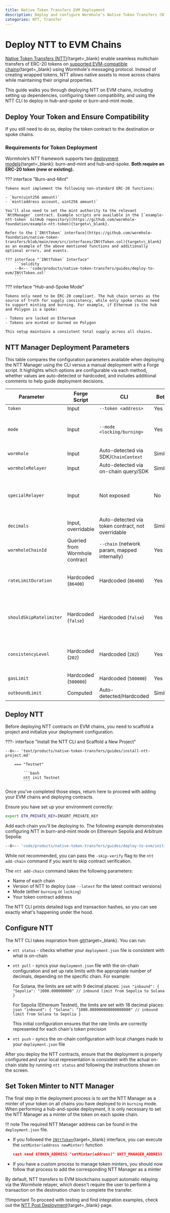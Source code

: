 ```yaml
---
title: Native Token Transfers EVM Deployment
description: Deploy and configure Wormhole’s Native Token Transfers (NTT) for EVM chains, including setup, token compatibility, mint/burn modes, and CLI usage.
categories: NTT, Transfer
---
```


# Deploy NTT to EVM Chains

[Native Token Transfers (NTT)](/docs/products/native-token-transfers/overview/){target=\_blank} enable seamless multichain transfers of ERC-20 tokens on [supported EVM-compatible chains](/docs/products/reference/supported-networks/#ntt){target=\_blank} using Wormhole's messaging protocol. Instead of creating wrapped tokens, NTT allows native assets to move across chains while maintaining their original properties.

This guide walks you through deploying NTT on EVM chains, including setting up dependencies, configuring token compatibility, and using the NTT CLI to deploy in hub-and-spoke or burn-and-mint mode.

## Deploy Your Token and Ensure Compatibility

If you still need to do so, deploy the token contract to the destination or spoke chains.

### Requirements for Token Deployment

Wormhole’s NTT framework supports two [deployment models](/docs/products/native-token-transfers/overview#deployment-models){target=\_blank}: burn-and-mint and hub-and-spoke. **Both require an ERC-20 token (new or existing).**

??? interface "Burn-and-Mint"

    Tokens must implement the following non-standard ERC-20 functions:

    - `burn(uint256 amount)`
    - `mint(address account, uint256 amount)`

    You’ll also need to set the mint authority to the relevant `NttManager` contract. Example scripts are available in the [`example-ntt-token` GitHub repository](https://github.com/wormhole-foundation/example-ntt-token){target=\_blank}.

    Refer to the [`INttToken` interface](https://github.com/wormhole-foundation/native-token-transfers/blob/main/evm/src/interfaces/INttToken.sol){target=\_blank} as an example of the above mentioned functions and additionally optional errors, and events.

    ??? interface "`INttToken` Interface"
        ```solidity
        --8<-- 'code/products/native-token-transfers/guides/deploy-to-evm/INttToken.sol'
        ```

??? interface "Hub-and-Spoke Mode"

    Tokens only need to be ERC-20 compliant. The hub chain serves as the source of truth for supply consistency, while only spoke chains need to support minting and burning. For example, if Ethereum is the hub and Polygon is a spoke:

    - Tokens are locked on Ethereum
    - Tokens are minted or burned on Polygon

    This setup maintains a consistent total supply across all chains.

## NTT Manager Deployment Parameters

This table compares the configuration parameters available when deploying the NTT Manager using the CLI versus a manual deployment with a Forge script. It highlights which options are configurable via each method, whether values are auto-detected or hardcoded, and includes additional comments to help guide deployment decisions.

| <div style="width:150px">Parameter</div> | Forge Script           | CLI                                 | Both   | Comments                                     |
|-------------------------|------------------------|-------------------------------------|--------|----------------------------------------------|
| `token`                 | Input                  | `--token <address>`                 | Yes    |                                              |
| `mode`                  | Input                  | `--mode <locking/burning>`          | Yes    | Key decision: hub-and-spoke or mint-and-burn |
| `wormhole`              | Input                  | Auto-detected via SDK/`ChainContext`  | Similar|                                              |
| `wormholeRelayer`       | Input                  | Auto-detected via on-chain query/SDK| Similar|                                              |
| `specialRelayer`        | Input                  | Not exposed                         | No     | Take into consideration if using custom relaying. Not recommended |
| `decimals`              | Input, overridable     | Auto-detected via token contract, not overridable  | Similar |                              |
| `wormholeChainId`       | Queried from Wormhole contract | `--chain` (network param, mapped internally) | Yes     |                              |
| `rateLimitDuration`     | Hardcoded (`86400`)    | Hardcoded (`86400`)                 | Yes    | Rate limit duration. A day is normal but worth deciding  |
| `shouldSkipRatelimiter` | Hardcoded (`false`)      | Hardcoded (`false`)                   | Yes    | If rate limit should be disabled (when the manager supports it)         |
| `consistencyLevel`      | Hardcoded (`202`)      | Hardcoded (`202`)                   | Yes    | `202` (finalized) is the standard — lower is not recommended  |
| `gasLimit`              | Hardcoded (`500000`)   | Hardcoded (`500000`)                | Yes    |             |
| `outboundLimit`         | Computed               | Auto-detected/Hardcoded             | Similar| Relative to rate limit             |


## Deploy NTT

Before deploying NTT contracts on EVM chains, you need to scaffold a project and initialize your deployment configuration.

???- interface "Install the NTT CLI and Scaffold a New Project"
    
    --8<-- 'text/products/native-token-transfers/guides/install-ntt-project.md'

        === "Testnet"

            ```bash
            ntt init Testnet
            ```

Once you've completed those steps, return here to proceed with adding your EVM chains and deploying contracts.

Ensure you have set up your environment correctly: 

```bash
export ETH_PRIVATE_KEY=INSERT_PRIVATE_KEY
```

Add each chain you'll be deploying to. The following example demonstrates configuring NTT in burn-and-mint mode on Ethereum Sepolia and Arbitrum Sepolia:

```bash
--8<-- 'code/products/native-token-transfers/guides/deploy-to-evm/initialize.txt'
```

While not recommended, you can pass the `-skip-verify` flag to the `ntt add-chain` command if you want to skip contract verification.

The `ntt add-chain` command takes the following parameters:

- Name of each chain
- Version of NTT to deploy (use `--latest` for the latest contract versions)
- Mode (either `burning` or `locking`)
- Your token contract address

The NTT CLI prints detailed logs and transaction hashes, so you can see exactly what's happening under the hood.

## Configure NTT

The NTT CLI takes inspiration from [git](https://git-scm.com/){target=\_blank}. You can run:

- `ntt status` - checks whether your `deployment.json` file is consistent with what is on-chain
- `ntt pull` - syncs your `deployment.json` file with the on-chain configuration and set up rate limits with the appropriate number of decimals, depending on the specific chain. For example:

    For Solana, the limits are set with 9 decimal places:
      ```json
      "inbound": {
          "Sepolia": "1000.000000000" // inbound limit from Sepolia to Solana
      }
      ```

    For Sepolia (Ethereum Testnet), the limits are set with 18 decimal places:
      ```json
      "inbound": {
          "Solana": "1000.000000000000000000" // inbound limit from Solana to Sepolia
      }
      ```

    This initial configuration ensures that the rate limits are correctly represented for each chain's token precision
  
- `ntt push` - syncs the on-chain configuration with local changes made to your `deployment.json` file

After you deploy the NTT contracts, ensure that the deployment is properly configured and your local representation is consistent with the actual on-chain state by running `ntt status` and following the instructions shown on the screen.

## Set Token Minter to NTT Manager

The final step in the deployment process is to set the NTT Manager as a minter of your token on all chains you have deployed to in `burning` mode. When performing a hub-and-spoke deployment, it is only necessary to set the NTT Manager as a minter of the token on each spoke chain.

!!! note
    The required NTT Manager address can be found in the `deployment.json` file.

- If you followed the [`INttToken`](https://github.com/wormhole-foundation/native-token-transfers/blob/main/evm/src/interfaces/INttToken.sol){target=\_blank} interface, you can execute the `setMinter(address newMinter)` function
    ```json
    cast send $TOKEN_ADDRESS "setMinter(address)" $NTT_MANAGER_ADDRESS --private-key $ETH_PRIVATE_KEY --rpc-url $YOUR_RPC_URL  
    ```

- If you have a custom process to manage token minters, you should now follow that process to add the corresponding NTT Manager as a minter

By default, NTT transfers to EVM blockchains support automatic relaying via the Wormhole relayer, which doesn't require the user to perform a transaction on the destination chain to complete the transfer.

!!!important
    To proceed with testing and find integration examples, check out the [NTT Post Deployment](/docs/products/native-token-transfers/guides/post-deployment/){target=\_blank} page.